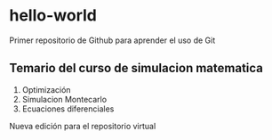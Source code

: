 # hello-world
Primer repositorio de Github para aprender el uso de Git
## Temario del curso de simulacion matematica

1. Optimización
2. Simulacion Montecarlo
3. Ecuaciones diferenciales

Nueva edición para el repositorio virtual
